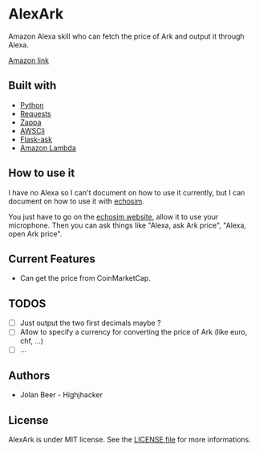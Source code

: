 # AlexArk

Amazon Alexa skill who can fetch the price of Ark and output it through Alexa.

[Amazon link](https://www.amazon.com/dp/B077LVR5PL/ref=sr_1_1?s=digital-skills&ie=UTF8&qid=1511289975&sr=1-1&keywords=ark+price)

## Built with
- [Python](https://www.python.org/)
- [Requests](http://docs.python-requests.org/en/master/)
- [Zappa](https://github.com/Miserlou/Zappa)
- [AWSCli](https://pypi.python.org/pypi/awscli)
- [Flask-ask](https://github.com/johnwheeler/flask-ask)
- [Amazon Lambda](https://aws.amazon.com/fr/lambda/details/)

## How to use it
I have no Alexa so I can't document on how to use it currently, but I can document
on how to use it with [echosim](https://echosim.io/).

You just have to go on the [echosim website](https://echosim.io/), allow it to use
your microphone. Then you can ask things like "Alexa, ask Ark price", "Alexa, open Ark price".

## Current Features
- Can get the price from CoinMarketCap.

## TODOS
- [ ] Just output the two first decimals maybe ?
- [ ] Allow to specify a currency for converting the price of Ark (like euro, chf, ...)
- [ ] ... 

## Authors

- Jolan Beer - Highjhacker

## License

AlexArk is under MIT license. See the [LICENSE file](https://github.com/Highjhacker/Alexark/blob/master/LICENSE) for more informations.

